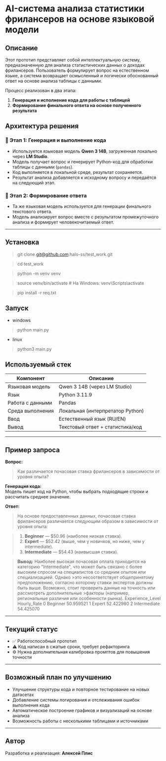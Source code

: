 # AI-система анализа статистики фрилансеров на основе языковой модели

## Описание

Этот прототип представляет собой интеллектуальную систему, предназначенную для анализа статистических данных о доходах фрилансеров. Пользователь формулирует вопрос на естественном языке, а система возвращает осмысленный и логически обоснованный ответ на основе анализа таблицы с данными.

Процесс реализован в два этапа:
1. **Генерация и исполнение кода для работы с таблицей**
2. **Формирование финального ответа на основе полученного результата**

## Архитектура решения

### 🔹 Этап 1: Генерация и выполнение кода

- Используется языковая модель **Qwen 3 14B**, загруженная локально через **LM Studio**.
- Модель получает вопрос и генерирует Python-код для обработки таблицы с данными (`pandas`).
- Код выполняется в локальной среде, результат сохраняется.
- Результат анализа добавляется к исходному вопросу и передаётся на следующий этап.

### 🔹 Этап 2: Формирование ответа

- Та же языковая модель используется для генерации финального текстового ответа.
- Модель анализирует вопрос вместе с результатом промежуточного анализа и формирует человекочитаемый ответ.

---

## Установка 
>git clone git@github.com:halo-ss/test_work.git

>cd test_work

>python -m venv venv

>source venv/bin/activate  # На Windows: venv\Scripts\activate

>pip install -r req.txt

## Запуск 
- windows
>python main.py
- linux 
>python3 main.py

## Используемый стек

| Компонент        | Описание                                 |
|------------------|-------------------------------------------|
| Языковая модель  | Qwen 3 14B (через LM Studio)              |
| Язык             | Python 3.11.9                             |
| Работа с данными | Pandas                                    |
| Среда выполнения | Локальная (интерпретатор Python)          |
| Ввод             | Естественный язык (RU/EN)                 |
| Вывод            | Текстовый ответ + статистика/код         |

---

## Пример запроса

**Вопрос:**  
> Как различается почасовая ставка фрилансеров в зависимости от уровня опыта?

**Генерация кода:**  
Модель пишет код на Python, чтобы выбрать подходящие строки и рассчитать среднее значение.

**Ответ:**  
> На основе предоставленных данных, почасовая ставка фрилансеров различается следующим образом в зависимости от уровня опыта:

>1. **Beginner** — $50.96 (наиболее низкая ставка).
>2. **Expert** — $52.42 (выше, чем у новичков, но ниже, чем у intermediate).
>3. **Intermediate** — $54.43 (наивысшая ставка).

>**Вывод:**
>Наиболее высокая почасовая оплата приходится на категорию "Intermediate", что может быть связано с более высоким спросом на специалистов со средним опытом или специализацией. Однако >это несоответствует общепринятому предположению, согласно которому ставки экспертов должны быть выше. Возможно, стоит проверить данные на точность или рассмотреть дополнительные >факторы (например, региональные различия или особенности рынка).
>  Experience_Level  Hourly_Rate
>0         Beginner    50.959521
>1           Expert    52.422980
>2     Intermediate    54.425070

---

## Текущий статус

- ✅ Работоспособный прототип
- ⚠️ Код написан в сжатые сроки, требует рефакторинга
- ⚙️ Нужна дополнительная калибровка промптов для повышения точности

---

## Возможный план по улучшению

- Улучшение структуры кода и повторное тестирование на новых датасетах
- Добавление системы логирования и отслеживания ошибок выполнения кода
- Автоматическое построение графиков и визуализаций на основе анализа
- Возможность работы с несколькими таблицами и источниками

---

## Автор

Разработка и реализация: **Алексей Плис**